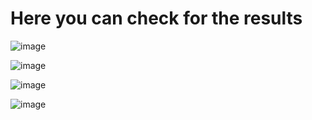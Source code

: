 
# Here you can check for the results
![image](https://github.com/Karthikg1908/Coding-Raja-Technologies-Internship-Nov/assets/86306862/05c661c0-288e-4a08-bea6-b1d49dd74007)

![image](https://github.com/Karthikg1908/Coding-Raja-Technologies-Internship-Nov/assets/86306862/bb15be6e-4949-4d52-a896-e7a017911314)

![image](https://github.com/Karthikg1908/Coding-Raja-Technologies-Internship-Nov/assets/86306862/2de2769e-8c57-4fad-b3a4-622d2821b728)

![image](https://github.com/Karthikg1908/Coding-Raja-Technologies-Internship-Nov/assets/86306862/76f6575d-afc2-4177-a705-1daa07915b5c)
